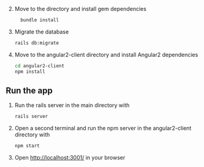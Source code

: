 2. Move to the directory and install gem dependencies
    ```bash
      bundle install
    ```

3. Migrate the database
    ```bash
    rails db:migrate
    ```

4. Move to the angular2-client directory and install Angular2 dependencies
    ```bash
    cd angular2-client
    npm install
    ```

## Run the app

1. Run the rails server in the main directory with
    ```bash
    rails server
    ```

2. Open a second terminal and run the npm server in the angular2-client directory with
    ```bash
    npm start
    ```

3. Open [http://localhost:3001/](http://localhost:3001/) in your browser

